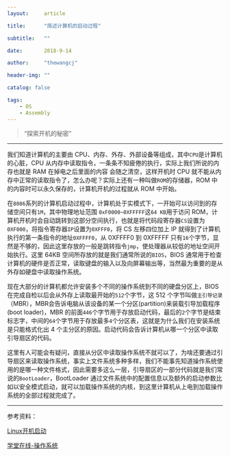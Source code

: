 ```yaml
---
layout:     article

title:      "简述计算机的启动过程"

subtitle:   ""

date:       2018-9-14

author:     "thewangcj"

header-img: ""

catalog: false

tags:
    - OS
    - Assembly
---
```


> “探索开机的秘密”

------

我们知道计算机的主要由 CPU、内存、外存、外部设备等组成，其中`CPU`是计算机的心脏，CPU 从内存中读取指令，一条条不知疲倦的执行，实际上我们所说的内存也就是 RAM 在掉电之后里面的内容
会随之清空，这样开机时 CPU 就不能从内存中正常的读取指令了，怎么办呢？实际上还有一种叫做`ROM`的存储器，ROM 中的内容时可以永久保存的，计算机开机的过程就从 ROM 中开始。
<!--more-->

在`8086`系列的计算机启动过程中，计算机处于实模式下，一开始可以访问到的存储空间只有`1M`，其中物理地址范围 `0xF0000~0XFFFFF`这`64 KB`用于访问 ROM，计算机开机时会自动跳转到这部分空间执行，也就是将代码段寄存器`CS`设置为 `0XF000`，将指令寄存器`IP`设置为`0XFFF0`，将 CS 左移四位加上 IP 就得到了计算机执行的第一条指令的地址`0XFFFF0`，从 0XFFFF0 到 0XFFFFF 只有`16`个字节，显然是不够的，因此这里存放的一般是跳转指令`jmp`，使处理器从较低的地址空间开始执行。这里 64KB 空间所存放的就是我们通常所说的`BIOS`，BIOS 通常用于检查计算机的硬件是否正常，读取键盘的输入以及向屏幕输出等，当然最为重要的是从外存如硬盘中读取操作系统。

现在大部分的计算机都允许安装多个不同的操作系统到不同的硬盘分区上，BIOS 在完成自检以后会从外存上读取最开始的`512`个字节，这 512 个字节叫做`主引导记录`（MBR），MBR会告诉电脑从该设备的某一个分区(partition)来装载引导加载程序(boot loader)，MBR 的前面`446`个字节用于存放启动代码，最后的`2`个字节是结束标志字，中间的`64`个字节用于存放最多`4`个分区表，这就是为什么我们在安装系统是只能格式化出 4 个主分区的原因。启动代码会告诉计算机从哪一个分区中读取引导扇区的代码。

这里有人可能会有疑问，直接从分区中读取操作系统不就可以了，为啥还要通过引导扇区来读取操作系统，事实上文件系统多种多样，我们不能事先知道操作系统使用的是哪一种文件格式，因此需要多这么一层，引导扇区的一部分代码就是我们常说的`BootLoader`，BootLoader 通过文件系统中的配置信息以及额外的启动参数比如以安全模式启动，就可以加载操作系统的内核，到这里计算机从上电到加载操作系统的全部过程就完成了。

------

参考资料：

[Linux开机启动](http://www.cnblogs.com/vamei/archive/2012/09/05/2672039.html)

[学堂在线-操作系统](http://www.xuetangx.com/courses/course-v1:TsinghuaX+30240243X+sp/about)



